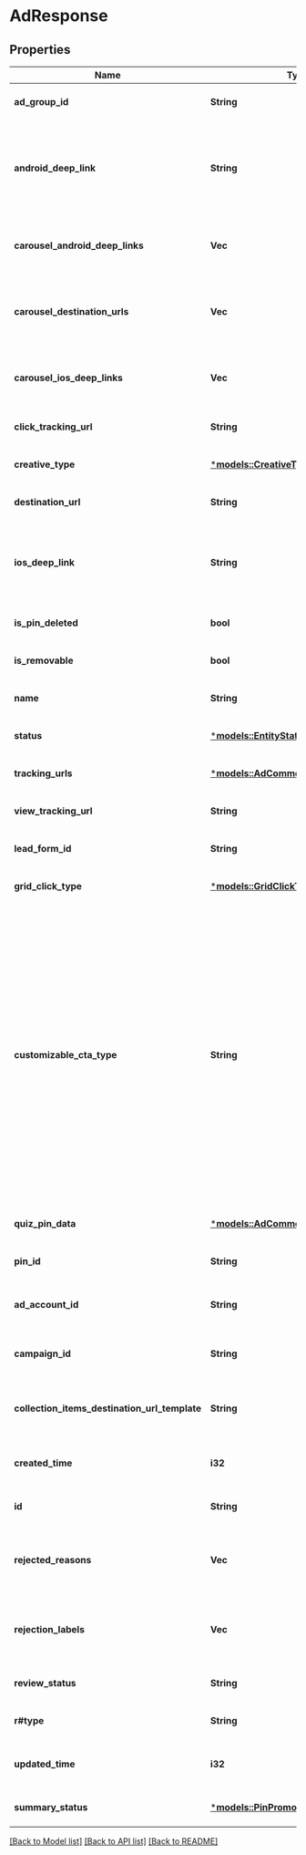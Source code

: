 # AdResponse

## Properties
Name | Type | Description | Notes
------------ | ------------- | ------------- | -------------
**ad_group_id** | **String** | ID of the ad group that contains the ad. | [optional] [default to None]
**android_deep_link** | **String** | Deep link URL for Android devices. Not currently available. Using this field will generate an error. | [optional] [default to None]
**carousel_android_deep_links** | **Vec<String>** | Comma-separated deep links for the carousel pin on Android. | [optional] [default to None]
**carousel_destination_urls** | **Vec<String>** | Comma-separated destination URLs for the carousel pin to promote. | [optional] [default to None]
**carousel_ios_deep_links** | **Vec<String>** | Comma-separated deep links for the carousel pin on iOS. | [optional] [default to None]
**click_tracking_url** | **String** | Tracking url for the ad clicks. | [optional] [default to None]
**creative_type** | [***models::CreativeType**](CreativeType.md) |  | [optional] [default to None]
**destination_url** | **String** | Destination URL. | [optional] [default to None]
**ios_deep_link** | **String** | Deep link URL for iOS devices. Not currently available. Using this field will generate an error. | [optional] [default to None]
**is_pin_deleted** | **bool** | Is original pin deleted? | [optional] [default to None]
**is_removable** | **bool** | Is pin repinnable? | [optional] [default to None]
**name** | **String** | Name of the ad - 255 chars max. | [optional] [default to None]
**status** | [***models::EntityStatus**](EntityStatus.md) |  | [optional] [default to None]
**tracking_urls** | [***models::AdCommonTrackingUrls**](AdCommon_tracking_urls.md) |  | [optional] [default to None]
**view_tracking_url** | **String** | Tracking URL for ad impressions. | [optional] [default to None]
**lead_form_id** | **String** | Lead form ID for lead ad generation. | [optional] [default to None]
**grid_click_type** | [***models::GridClickType**](GridClickType.md) |  | [optional] [default to None]
**customizable_cta_type** | **String** | Select a call to action (CTA) to display below your ad. Available only for ads with direct links enabled. CTA options for consideration and conversion campaigns are LEARN_MORE, SHOP_NOW, BOOK_NOW, SIGN_UP, VISIT_WEBSITE, BUY_NOW, GET_OFFER, ORDER_NOW, ADD_TO_CART (for conversion campaigns with add to cart conversion events only) | [optional] [default to None]
**quiz_pin_data** | [***models::AdCommonQuizPinData**](AdCommon_quiz_pin_data.md) |  | [optional] [default to None]
**pin_id** | **String** | Pin ID. | [optional] [default to None]
**ad_account_id** | **String** | The ID of the advertiser that this ad belongs to. | [optional] [default to None]
**campaign_id** | **String** | ID of the ad campaign that contains this ad. | [optional] [default to None]
**collection_items_destination_url_template** | **String** | Destination URL template for all items within a collections drawer. | [optional] [default to None]
**created_time** | **i32** | Pin creation time. Unix timestamp in seconds. | [optional] [default to None]
**id** | **String** | The ID of this ad. | [optional] [default to None]
**rejected_reasons** | **Vec<String>** | Enum reason why the pin was rejected. Returned if <code>review_status</code> is \"REJECTED\". | [optional] [default to None]
**rejection_labels** | **Vec<String>** | Text reason why the pin was rejected. Returned if <code>review_status</code> is \"REJECTED\". | [optional] [default to None]
**review_status** | **String** | Ad review status | [optional] [default to None]
**r#type** | **String** | Always \"ad\". | [optional] [default to None]
**updated_time** | **i32** | Last update time. Unix timestamp in seconds. | [optional] [default to None]
**summary_status** | [***models::PinPromotionSummaryStatus**](PinPromotionSummaryStatus.md) | Ad summary status | [optional] [default to None]

[[Back to Model list]](../README.md#documentation-for-models) [[Back to API list]](../README.md#documentation-for-api-endpoints) [[Back to README]](../README.md)


